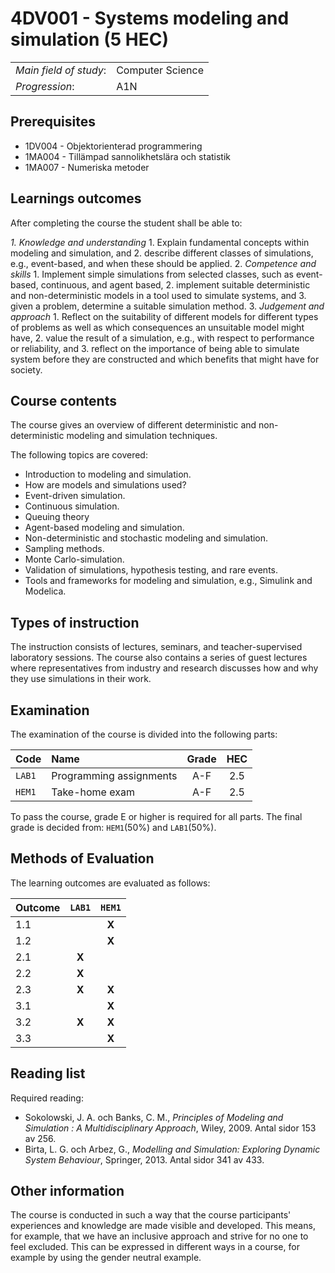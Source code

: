 # 4DV001 - Systems modeling and simulation (5 HEC)

|     |     |
| --- | --- | 
| *Main field of study*: | Computer Science | 
| *Progression*: | A1N | 

## Prerequisites

- 1DV004 - Objektorienterad programmering 
- 1MA004 - Tillämpad sannolikhetslära och statistik
- 1MA007 - Numeriska metoder

## Learnings outcomes

After completing the course the student shall be able to:

*1. Knowledge and understanding*
	1. Explain fundamental concepts within modeling and simulation, and
	2. describe different classes of simulations, e.g., event-based, and when these should be applied.
2. *Competence and skills*
	1. Implement simple simulations from selected classes, such as event-based, continuous, and agent based,
	2. implement suitable deterministic and non-deterministic models in a tool used to simulate systems, and
	3. given a problem, determine a suitable simulation method.
3. *Judgement and approach*
	1. Reflect on the suitability of different models for different types of problems as well as which consequences an unsuitable model might have,
	2. value the result of a simulation, e.g., with respect to performance or reliability, and
	3. reflect on the importance of being able to simulate system before they are constructed and which benefits that might have for society. 

## Course contents

The course gives an overview of different deterministic and non-deterministic modeling and simulation techniques.

The following topics are covered:

- Introduction to modeling and simulation.
- How are models and simulations used?
- Event-driven simulation.
- Continuous simulation.
- Queuing theory
- Agent-based modeling and simulation.
- Non-deterministic and stochastic modeling and simulation.
- Sampling methods.
- Monte Carlo-simulation.
- Validation of simulations, hypothesis testing, and rare events.
- Tools and frameworks for modeling and simulation, e.g., Simulink and Modelica.

## Types of instruction

The instruction consists of lectures, seminars, and teacher-supervised laboratory sessions. The course also contains a series of guest lectures where representatives from industry and research discusses how and why they use simulations in their work.

## Examination

The examination of the course is divided into the following parts:

| Code | Name             | Grade | HEC | 
| :--- | :-------------------- | :---: | :---: |
|`LAB1`| Programming assignments | A-F   | 2.5   |
|`HEM1`| Take-home exam           | A-F   | 2.5   |

To pass the course, grade E or higher is required for all parts. The final grade is decided from: `HEM1`(50%) and `LAB1`(50%).

## Methods of Evaluation

The learning outcomes are evaluated as follows:

| Outcome    |`LAB1` |`HEM1` |
| :--------- | :---: | :---: |
| 1.1        |       | **X** |
| 1.2        |       | **X** |
| 2.1        | **X** |       |
| 2.2        | **X** |       |
| 2.3        | **X** | **X** |
| 3.1        |       | **X** |
| 3.2        | **X** | **X** |
| 3.3        |       | **X** |

## Reading list

Required reading:

- Sokolowski, J. A. och Banks, C. M., *Principles of Modeling and Simulation : A Multidisciplinary Approach*, Wiley, 2009. Antal sidor 153 av 256. 
- Birta, L. G. och Arbez, G., *Modelling and Simulation: Exploring Dynamic System Behaviour*, Springer, 2013. Antal sidor 341 av 433. 

## Other information

The course is conducted in such a way that the course participants' experiences and knowledge are made visible and developed. This means, for example, that we have an inclusive approach and strive for no one to feel excluded. This can be expressed in different ways in a course, for example by using the gender neutral example.